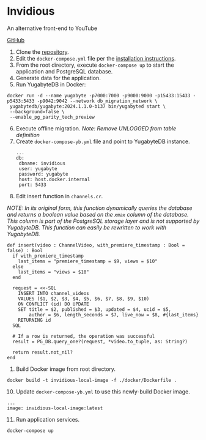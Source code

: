 # Invidious

An alternative front-end to YouTube

[GitHub](https://github.com/iv-org/invidious)

1. Clone the [repository](https://github.com/iv-org/invidious).
2. Edit the `docker-compose.yml` file per the [installation instructions](https://docs.invidious.io/installation/#docker).
3. From the root directory, execute `docker-compose up` to start the application and PostgreSQL database.
4. Generate data for the application.
5. Run YugabyteDB in Docker:

```
docker run -d --name yugabyte -p7000:7000 -p9000:9000 -p15433:15433 -p5433:5433 -p9042:9042 --network db_migration_network \
 yugabytedb/yugabyte:2024.1.1.0-b137 bin/yugabyted start \
 --background=false \
 --enable_pg_parity_tech_preview
```

6. Execute offline migration.
   _Note: Remove UNLOGGED from table definition_
7. Create `docker-compose-yb.yml` file and point to YugabyteDB instance.
   ```
   ...
   db:
    dbname: invidious
    user: yugabyte
    password: yugabyte
    host: host.docker.internal
    port: 5433
   ```
8. Edit insert function in `channels.cr`.

_NOTE: In its original form, this function dynamically queries the database and returns a boolean value based on the `xmax` column of the database. This column is part of the PostgreSQL storage layer and is not supported by YugabyteDB. This function can easily be rewritten to work with YugabyteDB._

```
def insert(video : ChannelVideo, with_premiere_timestamp : Bool = false) : Bool
  if with_premiere_timestamp
    last_items = "premiere_timestamp = $9, views = $10"
  else
    last_items = "views = $10"
  end

  request = <<-SQL
    INSERT INTO channel_videos
    VALUES ($1, $2, $3, $4, $5, $6, $7, $8, $9, $10)
    ON CONFLICT (id) DO UPDATE
    SET title = $2, published = $3, updated = $4, ucid = $5,
        author = $6, length_seconds = $7, live_now = $8, #{last_items}
    RETURNING id
  SQL

  # If a row is returned, the operation was successful
  result = PG_DB.query_one?(request, *video.to_tuple, as: String?)

  return result.not_nil?
end
```

1. Build Docker image from root directory.

```
docker build -t invidious-local-image -f ./docker/Dockerfile .
```

10. Update `docker-compose-yb.yml` to use this newly-build Docker image.

```
...
image: invidious-local-image:latest
```

11. Run application services.

```
docker-compose up
```
